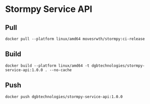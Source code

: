 # Stormpy Service API

## Pull
```
docker pull --platform linux/amd64 movesrwth/stormpy:ci-release
```

## Build
```
docker build --platform linux/amd64 -t dgbtechnologies/stormpy-service-api:1.0.0 . --no-cache
```

## Push
```
docker push dgbtechnologies/stormpy-service-api:1.0.0
```

